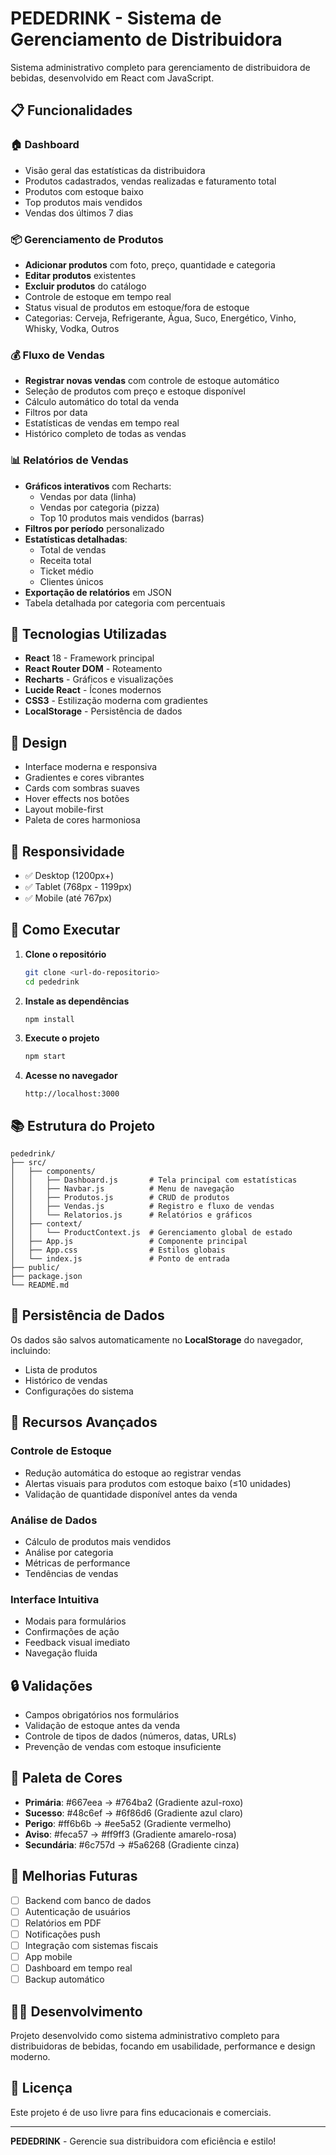 # PEDEDRINK - Sistema de Gerenciamento de Distribuidora

Sistema administrativo completo para gerenciamento de distribuidora de bebidas, desenvolvido em React com JavaScript.

## 📋 Funcionalidades

### 🏠 Dashboard
- Visão geral das estatísticas da distribuidora
- Produtos cadastrados, vendas realizadas e faturamento total
- Produtos com estoque baixo
- Top produtos mais vendidos
- Vendas dos últimos 7 dias

### 📦 Gerenciamento de Produtos
- **Adicionar produtos** com foto, preço, quantidade e categoria
- **Editar produtos** existentes
- **Excluir produtos** do catálogo
- Controle de estoque em tempo real
- Status visual de produtos em estoque/fora de estoque
- Categorias: Cerveja, Refrigerante, Água, Suco, Energético, Vinho, Whisky, Vodka, Outros

### 💰 Fluxo de Vendas
- **Registrar novas vendas** com controle de estoque automático
- Seleção de produtos com preço e estoque disponível
- Cálculo automático do total da venda
- Filtros por data
- Estatísticas de vendas em tempo real
- Histórico completo de todas as vendas

### 📊 Relatórios de Vendas
- **Gráficos interativos** com Recharts:
  - Vendas por data (linha)
  - Vendas por categoria (pizza)
  - Top 10 produtos mais vendidos (barras)
- **Filtros por período** personalizado
- **Estatísticas detalhadas**:
  - Total de vendas
  - Receita total
  - Ticket médio
  - Clientes únicos
- **Exportação de relatórios** em JSON
- Tabela detalhada por categoria com percentuais

## 🚀 Tecnologias Utilizadas

- **React** 18 - Framework principal
- **React Router DOM** - Roteamento
- **Recharts** - Gráficos e visualizações
- **Lucide React** - Ícones modernos
- **CSS3** - Estilização moderna com gradientes
- **LocalStorage** - Persistência de dados

## 🎨 Design

- Interface moderna e responsiva
- Gradientes e cores vibrantes
- Cards com sombras suaves
- Hover effects nos botões
- Layout mobile-first
- Paleta de cores harmoniosa

## 📱 Responsividade

- ✅ Desktop (1200px+)
- ✅ Tablet (768px - 1199px)
- ✅ Mobile (até 767px)

## 🔧 Como Executar

1. **Clone o repositório**
   ```bash
   git clone <url-do-repositorio>
   cd pededrink
   ```

2. **Instale as dependências**
   ```bash
   npm install
   ```

3. **Execute o projeto**
   ```bash
   npm start
   ```

4. **Acesse no navegador**
   ```
   http://localhost:3000
   ```

## 📚 Estrutura do Projeto

```
pededrink/
├── src/
│   ├── components/
│   │   ├── Dashboard.js       # Tela principal com estatísticas
│   │   ├── Navbar.js          # Menu de navegação
│   │   ├── Produtos.js        # CRUD de produtos
│   │   ├── Vendas.js          # Registro e fluxo de vendas
│   │   └── Relatorios.js      # Relatórios e gráficos
│   ├── context/
│   │   └── ProductContext.js  # Gerenciamento global de estado
│   ├── App.js                 # Componente principal
│   ├── App.css                # Estilos globais
│   └── index.js               # Ponto de entrada
├── public/
├── package.json
└── README.md
```

## 💾 Persistência de Dados

Os dados são salvos automaticamente no **LocalStorage** do navegador, incluindo:
- Lista de produtos
- Histórico de vendas
- Configurações do sistema

## 🎯 Recursos Avançados

### Controle de Estoque
- Redução automática do estoque ao registrar vendas
- Alertas visuais para produtos com estoque baixo (≤10 unidades)
- Validação de quantidade disponível antes da venda

### Análise de Dados
- Cálculo de produtos mais vendidos
- Análise por categoria
- Métricas de performance
- Tendências de vendas

### Interface Intuitiva
- Modais para formulários
- Confirmações de ação
- Feedback visual imediato
- Navegação fluida

## 🔒 Validações

- Campos obrigatórios nos formulários
- Validação de estoque antes da venda
- Controle de tipos de dados (números, datas, URLs)
- Prevenção de vendas com estoque insuficiente

## 🎨 Paleta de Cores

- **Primária**: #667eea → #764ba2 (Gradiente azul-roxo)
- **Sucesso**: #48c6ef → #6f86d6 (Gradiente azul claro)
- **Perigo**: #ff6b6b → #ee5a52 (Gradiente vermelho)
- **Aviso**: #feca57 → #ff9ff3 (Gradiente amarelo-rosa)
- **Secundária**: #6c757d → #5a6268 (Gradiente cinza)

## 🚀 Melhorias Futuras

- [ ] Backend com banco de dados
- [ ] Autenticação de usuários
- [ ] Relatórios em PDF
- [ ] Notificações push
- [ ] Integração com sistemas fiscais
- [ ] App mobile
- [ ] Dashboard em tempo real
- [ ] Backup automático

## 👨‍💻 Desenvolvimento

Projeto desenvolvido como sistema administrativo completo para distribuidoras de bebidas, focando em usabilidade, performance e design moderno.

## 📄 Licença

Este projeto é de uso livre para fins educacionais e comerciais.

---

**PEDEDRINK** - Gerencie sua distribuidora com eficiência e estilo!
